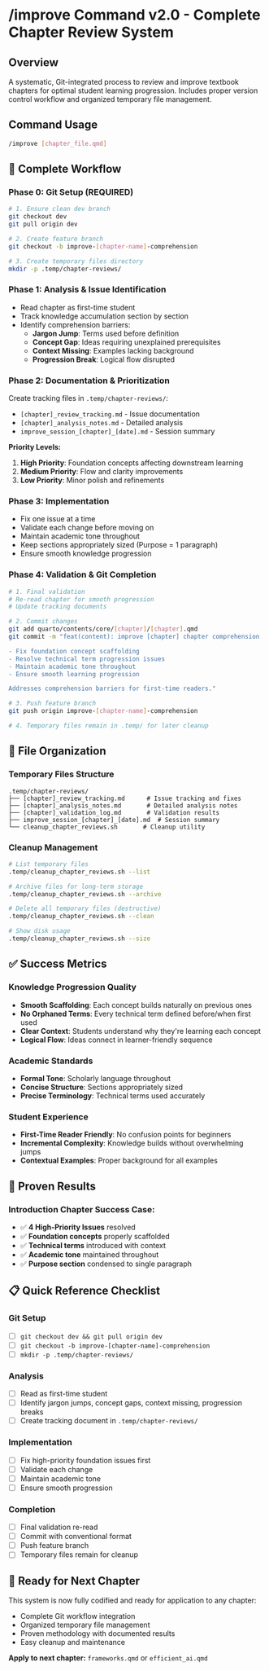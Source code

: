 # /improve Command v2.0 - Complete Chapter Review System

## Overview
A systematic, Git-integrated process to review and improve textbook chapters for optimal student learning progression. Includes proper version control workflow and organized temporary file management.

## Command Usage
```bash
/improve [chapter_file.qmd]
```

## 🔧 **Complete Workflow**

### Phase 0: Git Setup (REQUIRED)
```bash
# 1. Ensure clean dev branch
git checkout dev
git pull origin dev

# 2. Create feature branch
git checkout -b improve-[chapter-name]-comprehension

# 3. Create temporary files directory
mkdir -p .temp/chapter-reviews/
```

### Phase 1: Analysis & Issue Identification
- Read chapter as first-time student
- Track knowledge accumulation section by section
- Identify comprehension barriers:
  - **Jargon Jump**: Terms used before definition
  - **Concept Gap**: Ideas requiring unexplained prerequisites  
  - **Context Missing**: Examples lacking background
  - **Progression Break**: Logical flow disrupted

### Phase 2: Documentation & Prioritization
Create tracking files in `.temp/chapter-reviews/`:
- `[chapter]_review_tracking.md` - Issue documentation
- `[chapter]_analysis_notes.md` - Detailed analysis
- `improve_session_[chapter]_[date].md` - Session summary

**Priority Levels:**
1. **High Priority**: Foundation concepts affecting downstream learning
2. **Medium Priority**: Flow and clarity improvements  
3. **Low Priority**: Minor polish and refinements

### Phase 3: Implementation
- Fix one issue at a time
- Validate each change before moving on
- Maintain academic tone throughout
- Keep sections appropriately sized (Purpose = 1 paragraph)
- Ensure smooth knowledge progression

### Phase 4: Validation & Git Completion
```bash
# 1. Final validation
# Re-read chapter for smooth progression
# Update tracking documents

# 2. Commit changes
git add quarto/contents/core/[chapter]/[chapter].qmd
git commit -m "feat(content): improve [chapter] chapter comprehension

- Fix foundation concept scaffolding
- Resolve technical term progression issues
- Maintain academic tone throughout
- Ensure smooth learning progression

Addresses comprehension barriers for first-time readers."

# 3. Push feature branch
git push origin improve-[chapter-name]-comprehension

# 4. Temporary files remain in .temp/ for later cleanup
```

## 📁 **File Organization**

### Temporary Files Structure
```
.temp/chapter-reviews/
├── [chapter]_review_tracking.md      # Issue tracking and fixes
├── [chapter]_analysis_notes.md       # Detailed analysis notes  
├── [chapter]_validation_log.md       # Validation results
├── improve_session_[chapter]_[date].md  # Session summary
└── cleanup_chapter_reviews.sh       # Cleanup utility
```

### Cleanup Management
```bash
# List temporary files
.temp/cleanup_chapter_reviews.sh --list

# Archive files for long-term storage
.temp/cleanup_chapter_reviews.sh --archive

# Delete all temporary files (destructive)
.temp/cleanup_chapter_reviews.sh --clean

# Show disk usage
.temp/cleanup_chapter_reviews.sh --size
```

## ✅ **Success Metrics**

### Knowledge Progression Quality
- **Smooth Scaffolding**: Each concept builds naturally on previous ones
- **No Orphaned Terms**: Every technical term defined before/when first used
- **Clear Context**: Students understand why they're learning each concept
- **Logical Flow**: Ideas connect in learner-friendly sequence

### Academic Standards  
- **Formal Tone**: Scholarly language throughout
- **Concise Structure**: Sections appropriately sized
- **Precise Terminology**: Technical terms used accurately

### Student Experience
- **First-Time Reader Friendly**: No confusion points for beginners
- **Incremental Complexity**: Knowledge builds without overwhelming jumps
- **Contextual Examples**: Proper background for all examples

## 🚀 **Proven Results**

### Introduction Chapter Success Case:
- ✅ **4 High-Priority Issues** resolved
- ✅ **Foundation concepts** properly scaffolded  
- ✅ **Technical terms** introduced with context
- ✅ **Academic tone** maintained throughout
- ✅ **Purpose section** condensed to single paragraph

## 📋 **Quick Reference Checklist**

### Git Setup
- [ ] `git checkout dev && git pull origin dev`
- [ ] `git checkout -b improve-[chapter-name]-comprehension`
- [ ] `mkdir -p .temp/chapter-reviews/`

### Analysis
- [ ] Read as first-time student
- [ ] Identify jargon jumps, concept gaps, context missing, progression breaks
- [ ] Create tracking document in `.temp/chapter-reviews/`

### Implementation  
- [ ] Fix high-priority foundation issues first
- [ ] Validate each change
- [ ] Maintain academic tone
- [ ] Ensure smooth progression

### Completion
- [ ] Final validation re-read
- [ ] Commit with conventional format
- [ ] Push feature branch
- [ ] Temporary files remain for cleanup

## 🔄 **Ready for Next Chapter**

This system is now fully codified and ready for application to any chapter:
- Complete Git workflow integration
- Organized temporary file management
- Proven methodology with documented results
- Easy cleanup and maintenance

**Apply to next chapter:** `frameworks.qmd` or `efficient_ai.qmd`
